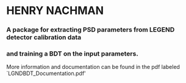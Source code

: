 # HENRY NACHMAN
### A package for extracting PSD parameters from LEGEND detector calibration data
### and training a BDT on the input parameters.  

More information and documentation can be found in the pdf labeled `LGNDBDT_Documentation.pdf'
